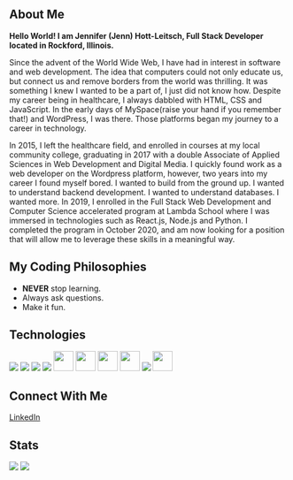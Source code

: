 <h2>About Me</h2>
<b>Hello World! I am Jennifer (Jenn) Hott-Leitsch, Full Stack Developer located in Rockford, Illinois.</b> 
<p>Since the advent of the World Wide Web, I have had in interest in software and web development. The idea that computers could not only educate us, but connect us and remove borders from the world was thrilling. It was something I knew I wanted to be a part of, I just did not know how. Despite my career being in healthcare, I always dabbled with HTML, CSS and JavaScript. In the early days of MySpace(raise your hand if you remember that!) and WordPress, I was there. Those platforms began my journey to a career in technology.</p>
<p>In 2015, I left the healthcare field, and enrolled in courses at my local community college, graduating in 2017 with a double Associate of Applied Sciences in Web Development and Digital Media. I quickly found work as a web developer on the Wordpress platform, however, two years into my career I found myself bored. I wanted to build from the ground up. I wanted to understand backend development. I wanted to understand databases. I wanted more. In 2019, I enrolled in the Full Stack Web Development and Computer Science accelerated program at Lambda School where I was immersed in technologies such as React.js, Node.js and Python. I completed the program in October 2020, and am now looking for a position that will allow me to leverage these skills in a meaningful way.</p> 

<h2>My Coding Philosophies</h2>
<ul>
  <li><b>NEVER</b> stop learning.</li>
  <li>Always ask questions.</li>
  <li>Make it fun.</li>
  </ul>
  
<h2>Technologies</h2>
<span style="display: inline">
<img src="https://camo.githubusercontent.com/14f179d5c7926186384280c9dc44b572b7f394b6/68747470733a2f2f62747769636f64652e636f6d2f7374617469632f6d656469612f68746d6c5f69636f6e2e30303563646333642e737667"/>
<img src="https://camo.githubusercontent.com/ee953874fe9fdc4e24f5688a0f9089c695aae125/68747470733a2f2f62747769636f64652e636f6d2f7374617469632f6d656469612f6373735f69636f6e2e66613665643366632e737667" />
<img src="https://camo.githubusercontent.com/7ad8e57a15c241b6b558833d59e4863fef2b9b19/68747470733a2f2f62747769636f64652e636f6d2f7374617469632f6d656469612f6a6176617363726970745f69636f6e2e63663164316438392e737667"/>
<img src="https://camo.githubusercontent.com/85e42eafb2992efa50985c7a10bcf6f36c148a31/68747470733a2f2f62747769636f64652e636f6d2f7374617469632f6d656469612f72656163745f69636f6e2e64346564326233642e737667"/>
<img src="https://camo.githubusercontent.com/5d96b2059b8060c277871ce247fb4b77edb517e6/68747470733a2f2f62747769636f64652e636f6d2f7374617469632f6d656469612f736173735f69636f6e2e65306636353161632e737667" width = "36px" height = "36px"/>
<img src="https://camo.githubusercontent.com/4416ff7bca1ab833cf8db0b569dc5928b54df268/68747470733a2f2f62747769636f64652e636f6d2f7374617469632f6d656469612f6c6573735f69636f6e2e37353935653232662e737667" width = "36px" height = "36px" />
<img src="https://camo.githubusercontent.com/4ac8ae14f898a23ab16ed36a8f7940252824bae1/68747470733a2f2f62747769636f64652e636f6d2f7374617469632f6d656469612f72656475785f69636f6e2e38353737323634372e737667" width = "36px" height = "36px" />
<img src="https://camo.githubusercontent.com/321f8404972ee740f4157100f4b7c28ead28c73f/68747470733a2f2f62747769636f64652e636f6d2f7374617469632f6d656469612f6e6f64652e6a735f69636f6e2e62333337613266622e737667" width = "36px" height = "36px" />
<img src="https://camo.githubusercontent.com/c602e90e075b6c17a1eef61f61a952ccff5e9d75/68747470733a2f2f62747769636f64652e636f6d2f7374617469632f6d656469612f707974686f6e5f69636f6e2e61303239656565622e737667" />
<img src="https://image.flaticon.com/icons/svg/174/174881.svg" width = "36px" height = "36px" />
</span>

<h2>Connect With Me</h2>
<a href="https://www.linkedin.com/in/jennifer-hott-leitsch/" target="_blank" rel="noopener">LinkedIn</a>

<h2>Stats</h2>
<span style="display: inline">
<img src="https://github-readme-stats.vercel.app/api?username=jennl97&show_icons=true&theme=dracula" />
<img src="https://github-readme-stats.vercel.app/api/top-langs/?username=jennl97&layout=compact" />
</span>
